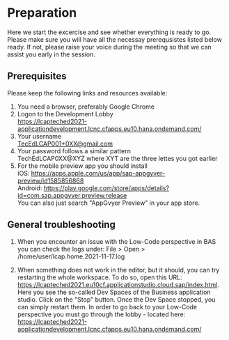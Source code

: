 # Preparation

Here we start the excercise and see whether everything is ready to go.
Please make sure you will have all the necessay prerequsistes listed below ready. If not, please raise your voice during the meeting so that we can assist you early in the session.


## Prerequisites
Please keep the following links and resources available:

1. You need a browser, preferably Google Chrome
1. Logon to the Development Lobby  
https://lcapteched2021-applicationdevelopment.lcnc.cfapps.eu10.hana.ondemand.com/
1. Your username  
TecEdLCAP001+0XX@gmail.com 
1. Your password follows a similar pattern  
TechEdLCAP0XX@XYZ where XYT are the three lettes you got earlier
1. For the mobile preview app you should install  
iOS: https://apps.apple.com/us/app/sap-appgyver-preview/id1585856868  
Android: https://play.google.com/store/apps/details?id=com.sap.appgyver.preview.release  
You can also just search "AppGvyer Preview" in your app store.


## General troubleshooting

1. When you encounter an issue with the Low-Code perspective in BAS you can check the logs under: File > Open > /home/user/lcap.home.2021-11-17.log

1. When something does not work in the editor, but it should, you can try restarting the whole workspace. To do so, open this URL: https://lcapteched2021.eu10cf.applicationstudio.cloud.sap/index.html.  
Here you see the so-called Dev Spaces of the Business application studio. Click on the "Stop" button. Once the Dev Space stopped, you can simply restart them. In order to go back to your Low-Code perspective you must go through the lobby - located here:  
https://lcapteched2021-applicationdevelopment.lcnc.cfapps.eu10.hana.ondemand.com/